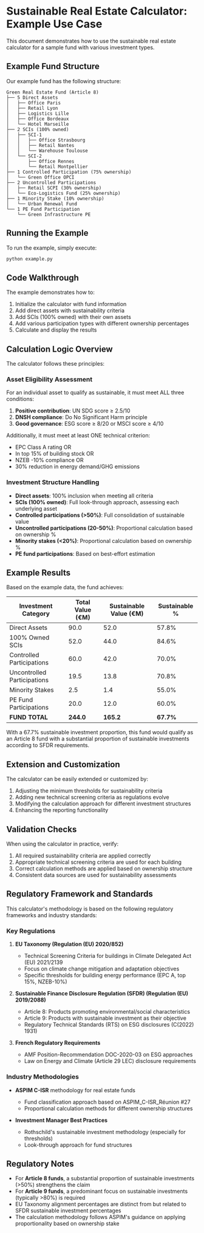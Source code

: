 # Sustainable Real Estate Calculator: Example Use Case

This document demonstrates how to use the sustainable real estate calculator for a sample fund with various investment types.

## Example Fund Structure

Our example fund has the following structure:

```
Green Real Estate Fund (Article 8)
├── 5 Direct Assets
│   ├── Office Paris
│   ├── Retail Lyon
│   ├── Logistics Lille
│   ├── Office Bordeaux
│   └── Hotel Marseille
├── 2 SCIs (100% owned)
│   ├── SCI-1
│   │   ├── Office Strasbourg
│   │   ├── Retail Nantes
│   │   └── Warehouse Toulouse
│   └── SCI-2
│       ├── Office Rennes
│       └── Retail Montpellier
├── 1 Controlled Participation (75% ownership)
│   └── Green Office OPCI
├── 2 Uncontrolled Participations
│   ├── Retail SCPI (30% ownership)
│   └── Eco-Logistics Fund (25% ownership)
├── 1 Minority Stake (10% ownership)
│   └── Urban Renewal Fund
└── 1 PE Fund Participation
    └── Green Infrastructure PE
```

## Running the Example

To run the example, simply execute:

```bash
python example.py
```

## Code Walkthrough

The example demonstrates how to:

1. Initialize the calculator with fund information
2. Add direct assets with sustainability criteria
3. Add SCIs (100% owned) with their own assets
4. Add various participation types with different ownership percentages
5. Calculate and display the results

## Calculation Logic Overview

The calculator follows these principles:

### Asset Eligibility Assessment

For an individual asset to qualify as sustainable, it must meet ALL three conditions:

1. **Positive contribution**: UN SDG score ≥ 2.5/10
2. **DNSH compliance**: Do No Significant Harm principle
3. **Good governance**: ESG score ≥ 8/20 or MSCI score ≥ 4/10

Additionally, it must meet at least ONE technical criterion:
- EPC Class A rating OR
- In top 15% of building stock OR
- NZEB -10% compliance OR
- 30% reduction in energy demand/GHG emissions

### Investment Structure Handling

- **Direct assets**: 100% inclusion when meeting all criteria
- **SCIs (100% owned)**: Full look-through approach, assessing each underlying asset
- **Controlled participations (>50%)**: Full consolidation of sustainable value
- **Uncontrolled participations (20-50%)**: Proportional calculation based on ownership %
- **Minority stakes (<20%)**: Proportional calculation based on ownership %
- **PE fund participations**: Based on best-effort estimation

## Example Results

Based on the example data, the fund achieves:

| Investment Category | Total Value (€M) | Sustainable Value (€M) | Sustainable % |
|---------------------|------------------|------------------------|---------------|
| Direct Assets | 90.0 | 52.0 | 57.8% |
| 100% Owned SCIs | 52.0 | 44.0 | 84.6% |
| Controlled Participations | 60.0 | 42.0 | 70.0% |
| Uncontrolled Participations | 19.5 | 13.8 | 70.8% |
| Minority Stakes | 2.5 | 1.4 | 55.0% |
| PE Fund Participations | 20.0 | 12.0 | 60.0% |
| **FUND TOTAL** | **244.0** | **165.2** | **67.7%** |

With a 67.7% sustainable investment proportion, this fund would qualify as an Article 8 fund with a substantial proportion of sustainable investments according to SFDR requirements.

## Extension and Customization

The calculator can be easily extended or customized by:

1. Adjusting the minimum thresholds for sustainability criteria
2. Adding new technical screening criteria as regulations evolve
3. Modifying the calculation approach for different investment structures
4. Enhancing the reporting functionality

## Validation Checks

When using the calculator in practice, verify:

1. All required sustainability criteria are applied correctly
2. Appropriate technical screening criteria are used for each building
3. Correct calculation methods are applied based on ownership structure
4. Consistent data sources are used for sustainability assessments

## Regulatory Framework and Standards

This calculator's methodology is based on the following regulatory frameworks and industry standards:

### Key Regulations

1. **EU Taxonomy (Regulation (EU) 2020/852)**
   - Technical Screening Criteria for buildings in Climate Delegated Act (EU) 2021/2139
   - Focus on climate change mitigation and adaptation objectives
   - Specific thresholds for building energy performance (EPC A, top 15%, NZEB-10%)

2. **Sustainable Finance Disclosure Regulation (SFDR) (Regulation (EU) 2019/2088)**
   - Article 8: Products promoting environmental/social characteristics
   - Article 9: Products with sustainable investment as their objective
   - Regulatory Technical Standards (RTS) on ESG disclosures (C(2022) 1931)

3. **French Regulatory Requirements**
   - AMF Position-Recommendation DOC-2020-03 on ESG approaches
   - Law on Energy and Climate (Article 29 LEC) disclosure requirements

### Industry Methodologies

- **ASPIM C-ISR** methodology for real estate funds
  - Fund classification approach based on ASPIM_C-ISR_Réunion #27
  - Proportional calculation methods for different ownership structures

- **Investment Manager Best Practices**
  - Rothschild's sustainable investment methodology (especially for thresholds)
  - Look-through approach for fund structures

## Regulatory Notes

- For **Article 8 funds**, a substantial proportion of sustainable investments (>50%) strengthens the claim
- For **Article 9 funds**, a predominant focus on sustainable investments (typically >80%) is required
- EU Taxonomy alignment percentages are distinct from but related to SFDR sustainable investment percentages
- The calculation methodology follows ASPIM's guidance on applying proportionality based on ownership stake
